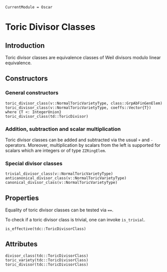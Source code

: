 ```@meta
CurrentModule = Oscar
```


# Toric Divisor Classes

## Introduction

Toric divisor classes are equivalence classes of Weil divisors modulo linear equivalence.


## Constructors

### General constructors

```@docs
toric_divisor_class(v::NormalToricVarietyType, class::GrpAbFinGenElem)
toric_divisor_class(v::NormalToricVarietyType, coeffs::Vector{T}) where {T <: IntegerUnion}
toric_divisor_class(td::ToricDivisor)
```

### Addition, subtraction and scalar multiplication

Toric divisor classes can be added and subtracted via the usual `+` and `-`
operators. Moreover, multiplication by scalars from the left is supported
for scalars which are integers or of type `ZZRingElem`.

### Special divisor classes

```@docs
trivial_divisor_class(v::NormalToricVarietyType)
anticanonical_divisor_class(v::NormalToricVarietyType)
canonical_divisor_class(v::NormalToricVarietyType)
```


## Properties

Equality of toric divisor classes can be tested via `==`.

To check if a toric divisor class is trivial, one can invoke `is_trivial`.

```@docs
is_effective(tdc::ToricDivisorClass)
```


## Attributes

```@docs
divisor_class(tdc::ToricDivisorClass)
toric_variety(tdc::ToricDivisorClass)
toric_divisor(tdc::ToricDivisorClass)
```
